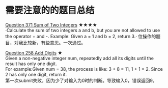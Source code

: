 需要注意的的题目总结
=
[Question 371 Sum of Two Integers](https://github.com/zhuxiuwei/algo/blob/master/src/LeetCode/round1/P371_SumofTwoIntegers.java) ★★★★  
·Calculate the sum of two integers a and b, but you are not allowed to use the operator + and -.
Example: Given a = 1 and b = 2, return 3.·
位操作的题目，对我比较新，有些意思。一次通过。  

[Question 258 Add Digits](https://github.com/zhuxiuwei/algo/blob/master/src/LeetCode/round1/P258_AddDigits.java#L20) ★  
	 Given a non-negative integer num, repeatedly add all its digits until the result has only one digit.  
	 For example:Given num = 38, the process is like: 3 + 8 = 11, 1 + 1 = 2. Since 2 has only one digit, return it.  
第一次submit失败，因为少了对输入为0时的判断。导致输入0，错误返回9。  